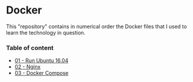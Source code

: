 # Docker

This "repository" contains in numerical order the Docker files that I used to learn the technology in question.

### Table of content

- [01 - Run Ubuntu 16.04](01-ubuntu-16.04/)
- [02 - Nginx](02-nginx/)
- [03 - Docker Compose](03-compose/)

